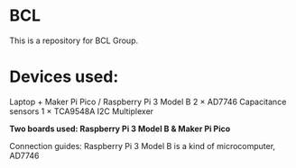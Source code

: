 # BCL
This is a repository for BCL Group.

# Devices used:
Laptop + Maker Pi Pico / Raspberry Pi 3 Model B
2 × AD7746 Capacitance sensors
1 × TCA9548A I2C Multiplexer

**Two boards used: Raspberry Pi 3 Model B & Maker Pi Pico**

Connection guides:
Raspberry Pi 3 Model B is a kind of microcomputer, AD7746 
